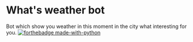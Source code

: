 # What's weather bot
Bot which show you weather in this moment in the city what interesting for you.
[![forthebadge made-with-python](http://ForTheBadge.com/images/badges/made-with-python.svg)](https://www.python.org/)
